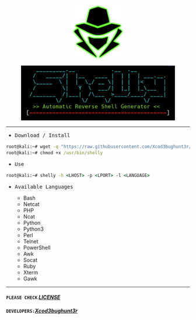 <p align="center"><a href="https://www.itsecurity.id/"><img height="150" title="Xcod3bughunt3r" src="face.png"/></a></p>

<p align="center"><a href="https://www.itsecurity.id/"><img height="150" title="Xcod3bughunt3r" src="0.png"/></a></p>

---

- <kbd>Download / Install</kbd>

```cmd
root@kali:~# wget -q "https://raw.githubusercontent.com/Xcod3bughunt3r/Shelly/main/shelly.sh" -O /usr/bin/shelly
root@kali:~# chmod +x /usr/bin/shelly
```

- <kbd>Use</kbd>

```cmd
root@kali:~# shelly -h <LHOST> -p <LPORT> -l <LANGUAGE>
```

- <kbd>Available Languages</kbd>

  * Bash
  * Netcat
  * PHP
  * Ncat
  * Python
  * Python3
  * Perl
  * Telnet
  * PowerShell
  * Awk
  * Socat
  * Ruby
  * Xterm
  * Gawk

---

#### ``PLEASE CHECK`` *[LICENSE](LICENSE)*
#### ``DEVELOPERS:``*[Xcod3bughunt3r](https://github.com/Xcod3bughunt3r/Xcod3bughunt3r)*
